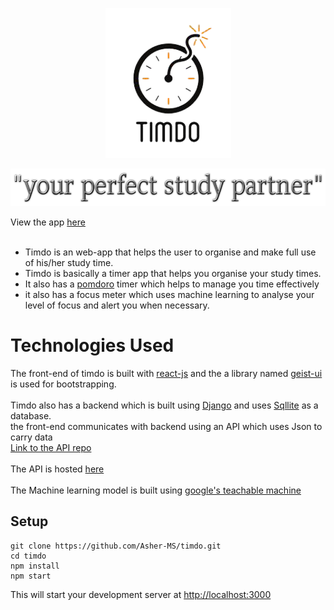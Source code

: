<!-- # Getting Started with Create React App

## Available Scripts

In the project directory, you can run:

### `npm start`

Runs the app in the development mode.\
Open [http://localhost:3000](http://localhost:3000) to view it in the browser.

The page will reload if you make edits.\
You will also see any lint errors in the console.

<!-- ### `npm test`

Launches the test runner in the interactive watch mode.\
See the section about [running tests](https://facebook.github.io/create-react-app/docs/running-tests) for more information.

### `npm run build`

Builds the app for production to the `build` folder.\
It correctly bundles React in production mode and optimizes the build for the best performance.

The build is minified and the filenames include the hashes.\
Your app is ready to be deployed!

See the section about [deployment](https://facebook.github.io/create-react-app/docs/deployment) for more information.

### `npm run eject`

**Note: this is a one-way operation. Once you `eject`, you can’t go back!**

If you aren’t satisfied with the build tool and configuration choices, you can `eject` at any time. This command will remove the single build dependency from your project.

Instead, it will copy all the configuration files and the transitive dependencies (webpack, Babel, ESLint, etc) right into your project so you have full control over them. All of the commands except `eject` will still work, but they will point to the copied scripts so you can tweak them. At this point you’re on your own.

You don’t have to ever use `eject`. The curated feature set is suitable for small and middle deployments, and you shouldn’t feel obligated to use this feature. However we understand that this tool wouldn’t be useful if you couldn’t customize it when you are ready for it.

## Learn More

You can learn more in the [Create React App documentation](https://facebook.github.io/create-react-app/docs/getting-started).

To learn React, check out the [React documentation](https://reactjs.org/).

### Code Splitting

This section has moved here: [https://facebook.github.io/create-react-app/docs/code-splitting](https://facebook.github.io/create-react-app/docs/code-splitting)

### Analyzing the Bundle Size

This section has moved here: [https://facebook.github.io/create-react-app/docs/analyzing-the-bundle-size](https://facebook.github.io/create-react-app/docs/analyzing-the-bundle-size)

### Making a Progressive Web App

This section has moved here: [https://facebook.github.io/create-react-app/docs/making-a-progressive-web-app](https://facebook.github.io/create-react-app/docs/making-a-progressive-web-app)

### Advanced Configuration

This section has moved here: [https://facebook.github.io/create-react-app/docs/advanced-configuration](https://facebook.github.io/create-react-app/docs/advanced-configuration)

### Deployment

This section has moved here: [https://facebook.github.io/create-react-app/docs/deployment](https://facebook.github.io/create-react-app/docs/deployment)

### `npm run build` fails to minify

This section has moved here: [https://facebook.github.io/create-react-app/docs/troubleshooting#npm-run-build-fails-to-minify](https://facebook.github.io/create-react-app/docs/troubleshooting#npm-run-build-fails-to-minify) -->

<p align="center">
<img src="public/assets/Capture-removebg-preview.png"></img>
</p>
<p align="center">
<img src="public/assets/tagline.png" width=600 height=60/>
</p>
View the app <a href="https://timdo-ochre.vercel.app/">here</a>
<br><br>



- Timdo is an web-app that helps the user to organise and make full use of his/her study time.
- Timdo is basically a timer app that helps you organise your study times.
- It also has a <a href="https://en.wikipedia.org/wiki/Pomodoro_Technique">pomdoro</a> timer which helps to manage you time effectively
- it also has a focus meter which uses machine learning to analyse your level of focus and alert you when necessary.

# Technologies Used

The front-end of timdo is built with <a href="https://reactjs.org/">react-js</a>
and the a library named <a href="https://react.geist-ui.dev/">geist-ui</a> is used for bootstrapping.
<br><br>
Timdo also has a backend which is built using <a href="https://www.djangoproject.com/">Django</a>
and uses <a href="https://www.sqlite.org/index.html">Sqllite</a> as a database.<br>
the front-end communicates with backend using an API which uses Json to carry data<br>
<a href="https://github.com/Asher-MS/timdo_api">Link to the API repo</a>
<br><br>
The API is hosted <a href="https://timdo-api.herokuapp.com/api/all">here</a>
<br><br>
The Machine learning model is built using <a href="https://teachablemachine.withgoogle.com/">google's teachable machine</a>

## Setup

```
git clone https://github.com/Asher-MS/timdo.git
cd timdo
npm install
npm start
```

This will start your development server at <a href="http://localhost:3000">http://localhost:3000</a>
